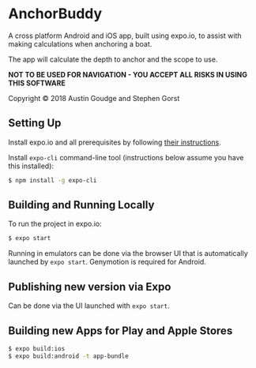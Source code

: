 # AnchorBuddy

A cross platform Android and iOS app, built using expo.io, to assist with making calculations when anchoring a boat.

The app will calculate the depth to anchor and the scope to use.

**NOT TO BE USED FOR NAVIGATION - YOU ACCEPT ALL RISKS IN USING THIS SOFTWARE**

Copyright © 2018 Austin Goudge and Stephen Gorst

## Setting Up
Install expo.io and all prerequisites by following [their instructions](https://docs.expo.io/versions/latest/introduction/installation.html).

Install `expo-cli` command-line tool (instructions below assume you have this installed):

```sh
$ npm install -g expo-cli
```

## Building and Running Locally

To run the project in expo.io:

```sh
$ expo start
```

Running in emulators can be done via the browser UI that is automatically launched by `expo start`. Genymotion is required for Android.


## Publishing new version via Expo

Can be done via the UI launched with `expo start`.


## Building new Apps for Play and Apple Stores

```sh
$ expo build:ios
$ expo build:android -t app-bundle
```
